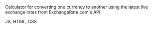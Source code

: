 Calculator for converting one currency to another using the latest live exchange rates from ExchangeRate.com's API

JS, HTML, CSS